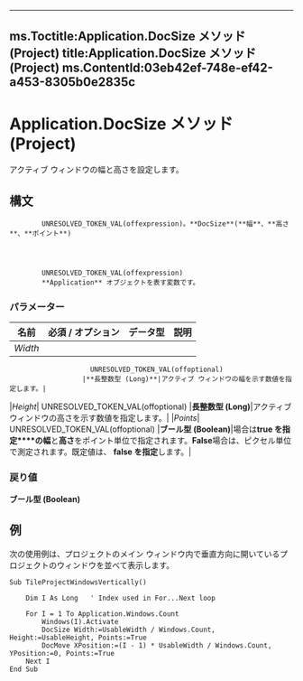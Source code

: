 

---
ms.Toctitle:Application.DocSize メソッド (Project)
title:Application.DocSize メソッド (Project)
ms.ContentId:03eb42ef-748e-ef42-a453-8305b0e2835c
---
# Application.DocSize メソッド (Project)




アクティブ ウィンドウの幅と高さを設定します。

## 構文

            UNRESOLVED_TOKEN_VAL(offexpression)。**DocSize**(**幅**、**高さ**、**ポイント**)




            UNRESOLVED_TOKEN_VAL(offexpression)
            **Application** オブジェクトを表す変数です。

### パラメーター

|**名前**|**必須 / オプション**|**データ型**|**説明**|
|---|---|---|---|
|*Width*|
                        UNRESOLVED_TOKEN_VAL(offoptional)
                      |**長整数型 (Long)**|アクティブ ウィンドウの幅を示す数値を指定します。|
|*Height*|
                        UNRESOLVED_TOKEN_VAL(offoptional)
                      |**長整数型 (Long)**|アクティブ ウィンドウの高さを示す数値を指定します。|
|*Points*|
                        UNRESOLVED_TOKEN_VAL(offoptional)
                      |**ブール型 (Boolean)**|場合は**true を指定****の幅**と**高さ**をポイント単位で指定されます。**False**場合は、ピクセル単位で測定されます。既定値は、 **false を指定**します。|



### 戻り値
**ブール型 (Boolean)**





## 例
次の使用例は、プロジェクトのメイン ウィンドウ内で垂直方向に開いているプロジェクトのウィンドウを並べて表示します。

```vba
Sub TileProjectWindowsVertically() 
 
    Dim I As Long   ' Index used in For...Next loop 
     
    For I = 1 To Application.Windows.Count 
        Windows(I).Activate 
        DocSize Width:=UsableWidth / Windows.Count, Height:=UsableHeight, Points:=True 
        DocMove XPosition:=(I - 1) * UsableWidth / Windows.Count, YPosition:=0, Points:=True 
    Next I 
End Sub
```





